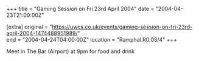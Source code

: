 +++
title = "Gaming Session on Fri 23rd April 2004"
date = "2004-04-23T21:00:00Z"

[extra]
original = "https://uwcs.co.uk/events/gaming-session-on-fri-23rd-april-2004-1474488951989/"    
end = "2004-04-24T04:00:00Z"
location = "Ramphal R0.03/4"
+++

Meet in The Bar (Airport) at 9pm for food and drink

